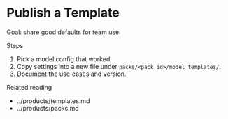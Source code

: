 # Publish a Template

Goal: share good defaults for team use.

Steps
1) Pick a model config that worked.
2) Copy settings into a new file under `packs/<pack_id>/model_templates/`.
3) Document the use‑cases and version.

Related reading
- ../products/templates.md
- ../products/packs.md
